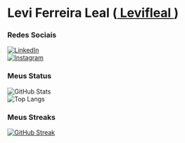 # Levi Ferreira Leal ([ Levifleal ](https://github.com/levifleal))  

### Redes Sociais

[![LinkedIn](https://img.shields.io/badge/LinkedIn-0077B5?style=for-the-badge&logo=linkedin&logoColor=white)](https://www.linkedin.com/in/SEUUSERNAME/)  
[![Instagram](https://img.shields.io/badge/-Instagram-%23E4405F?style=for-the-badge&logo=instagram&logoColor=white)](https://www.instagram.com/SEUUSERNAME/)  


### Meus Status

![GitHub Stats](https://github-readme-stats.vercel.app/api?username=levifleal&theme=transparent&bg_color=000&border_color=30A3DC&show_icons=false&title_color=E94D5F&text_color=FFF&hide_title=true)  
![Top Langs](https://github-readme-stats-git-masterrstaa-rickstaa.vercel.app/api/top-langs/?username=levifleal&layout=compact&bg_color=000&border_color=30A3DC&title_color=E94D5F&text_color=FFF)


### Meus Streaks

[![GitHub Streak](https://streak-stats.demolab.com/?user=levifleal&theme=wolf&background=000&border=30A3DC&dates=FFF)](https://git.io/streak-stats)
